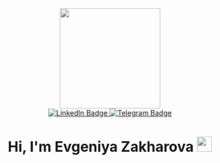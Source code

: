 <div id="header" align="center">
  <img src="https://media.giphy.com/media/v1.Y2lkPTc5MGI3NjExdGRpYnlid3Q4dG5pbTlob2RsdDdlbXBnd202OHBlNmdvN250bWk4NiZlcD12MV9pbnRlcm5hbF9naWZfYnlfaWQmY3Q9Zw/hpXdHPfFI5wTABdDx9/giphy.gif" width="200"/>
</div>

<div id="badges" align="center">
  <a href="your-linkedin-URL">
    <img src="https://img.shields.io/badge/LinkedIn-blue?style=for-the-badge&logo=linkedin&logoColor=white" alt="LinkedIn Badge"/>
  </a>
  <a href="https://t.me/EvgeniyaZakharova19">
    <img src="https://img.shields.io/badge/Telegram-blue?style=for-the-badge&logo=telegram&logoColor=white" alt="Telegram Badge"/>
  </a>
</div>

<div align="center">
<img src="https://komarev.com/ghpvc/?username=EvgeniyaZz&style=flat-square&color=blue" alt=""/>
</div>

<h1 align="center">
  Hi, I'm Evgeniya Zakharova
  <img src="https://media.giphy.com/media/hvRJCLFzcasrR4ia7z/giphy.gif" width="30px"/>
</h1>
